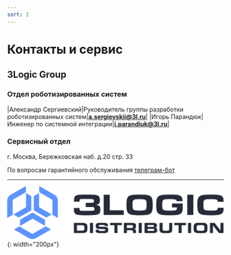 ```yaml
---
sort: 2
---
```


# Контакты и сервис

## 3Logic Group 



### Отдел роботизированных систем

|Александр Сергиевский|Руководитель группы разработки роботизированных систем|**a.sergievskii@3l.ru**|
|Игорь Парандюк|Инженер по системной интеграции|**i.parandiuk@3l.ru**|



### Сервисный отдел

г. Москва, Бережковская наб. д.20 стр. 33

По вопросам гарантийного обслуживания [телеграм-бот](http://)


---

![3Logic Logo](/assets/images/3l_logo.svg){: width="200px"}



